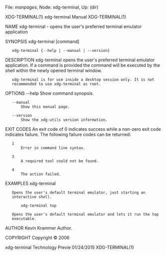 File: *manpages*,  Node: xdg-terminal,  Up: (dir)

XDG-TERMINAL(1)               xdg-terminal Manual              XDG-TERMINAL(1)



NAME
       xdg-terminal - opens the user's preferred terminal emulator application

SYNOPSIS
       xdg-terminal [command]

       xdg-terminal {--help | --manual | --version}

DESCRIPTION
       xdg-terminal opens the user's preferred terminal emulator application.
       If a command is provided the command will be executed by the shell
       within the newly opened terminal window.

       xdg-terminal is for use inside a desktop session only. It is not
       recommended to use xdg-terminal as root.

OPTIONS
       --help
           Show command synopsis.

       --manual
           Show this manual page.

       --version
           Show the xdg-utils version information.

EXIT CODES
       An exit code of 0 indicates success while a non-zero exit code
       indicates failure. The following failure codes can be returned:

       1
           Error in command line syntax.

       3
           A required tool could not be found.

       4
           The action failed.

EXAMPLES
           xdg-terminal

       Opens the user's default terminal emulator, just starting an
       interactive shell.

           xdg-terminal top

       Opens the user's default terminal emulator and lets it run the top
       executable.

AUTHOR
       Kevin Krammer
           Author.

COPYRIGHT
       Copyright © 2006



xdg-terminal Technology Previe    01/24/2015                   XDG-TERMINAL(1)
